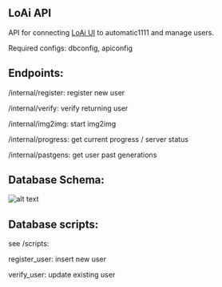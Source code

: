 ## LoAi API

API for connecting [LoAi UI](https://github.com/erngUH/LoAi) to automatic1111 and manage users. 

Required configs: dbconfig, apiconfig

## Endpoints: 

/internal/register: register new user

/internal/verify: verify returning user

/internal/img2img: start img2img

/internal/progress: get current progress / server status

/internal/pastgens: get user past generations



## Database Schema:

![alt text](https://github.com/erngUH/sdapi/blob/master/scripts/db_schema.png)


## Database scripts: 

see /scripts:

register_user: insert new user

verify_user:   update existing user

